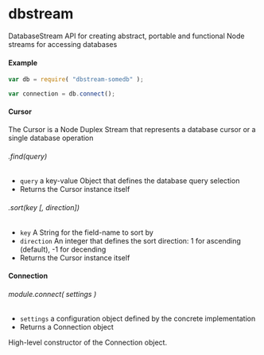 dbstream
========

DatabaseStream API for creating abstract, portable and functional Node streams for accessing databases

#### Example

```javascript
var db = require( "dbstream-somedb" );

var connection = db.connect();
```

#### Cursor

The Cursor is a Node Duplex Stream that represents a database cursor or a single database operation

###### .find(query)

* `query` a key-value Object that defines the database query selection
* Returns the Cursor instance itself


###### .sort(key [, direction])

* `key` A String for the field-name to sort by
* `direction` An integer that defines the sort direction: 1 for ascending (default), -1 for decending
* Returns the Cursor instance itself


#### Connection

###### module.connect( settings )

* `settings` a configuration object defined by the concrete implementation
* Returns a Connection object 

High-level constructor of the Connection object. 

